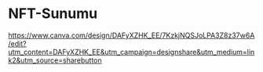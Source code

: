 # NFT-Sunumu
https://www.canva.com/design/DAFyXZHK_EE/7KzkjNQSJoLPA3Z8z37w6A/edit?utm_content=DAFyXZHK_EE&utm_campaign=designshare&utm_medium=link2&utm_source=sharebutton
